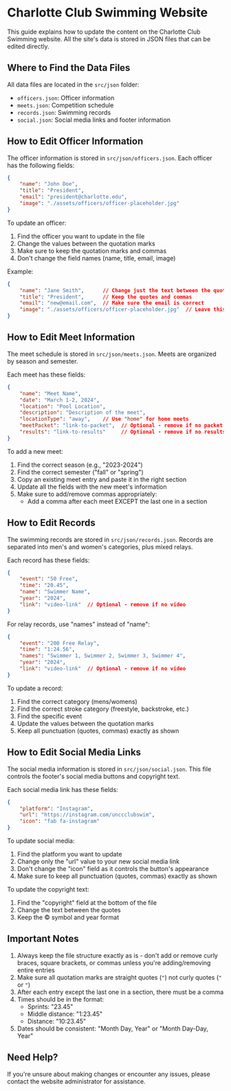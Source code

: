 # Charlotte Club Swimming Website

This guide explains how to update the content on the Charlotte Club Swimming website. All the site's data is stored in JSON files that can be edited directly.

## Where to Find the Data Files

All data files are located in the `src/json` folder:
- `officers.json`: Officer information
- `meets.json`: Competition schedule
- `records.json`: Swimming records
- `social.json`: Social media links and footer information

## How to Edit Officer Information

The officer information is stored in `src/json/officers.json`. Each officer has the following fields:
```json
{
    "name": "John Doe",
    "title": "President",
    "email": "president@charlotte.edu",
    "image": "./assets/officers/officer-placeholder.jpg"
}
```

To update an officer:
1. Find the officer you want to update in the file
2. Change the values between the quotation marks
3. Make sure to keep the quotation marks and commas
4. Don't change the field names (name, title, email, image)

Example:
```json
{
    "name": "Jane Smith",      // Change just the text between the quotes
    "title": "President",      // Keep the quotes and commas
    "email": "new@email.com",  // Make sure the email is correct
    "image": "./assets/officers/officer-placeholder.jpg"  // Leave this as is for now
}
```

## How to Edit Meet Information

The meet schedule is stored in `src/json/meets.json`. Meets are organized by season and semester.

Each meet has these fields:
```json
{
    "name": "Meet Name",
    "date": "March 1-2, 2024",
    "location": "Pool Location",
    "description": "Description of the meet",
    "locationType": "away",    // Use "home" for home meets
    "meetPacket": "link-to-packet",  // Optional - remove if no packet
    "results": "link-to-results"     // Optional - remove if no results
}
```

To add a new meet:
1. Find the correct season (e.g., "2023-2024")
2. Find the correct semester ("fall" or "spring")
3. Copy an existing meet entry and paste it in the right section
4. Update all the fields with the new meet's information
5. Make sure to add/remove commas appropriately:
   - Add a comma after each meet EXCEPT the last one in a section

## How to Edit Records

The swimming records are stored in `src/json/records.json`. Records are separated into men's and women's categories, plus mixed relays.

Each record has these fields:
```json
{
    "event": "50 Free",
    "time": "20.45",
    "name": "Swimmer Name",
    "year": "2024",
    "link": "video-link"  // Optional - remove if no video
}
```

For relay records, use "names" instead of "name":
```json
{
    "event": "200 Free Relay",
    "time": "1:24.56",
    "names": "Swimmer 1, Swimmer 2, Swimmer 3, Swimmer 4",
    "year": "2024",
    "link": "video-link"  // Optional - remove if no video
}
```

To update a record:
1. Find the correct category (mens/womens)
2. Find the correct stroke category (freestyle, backstroke, etc.)
3. Find the specific event
4. Update the values between the quotation marks
5. Keep all punctuation (quotes, commas) exactly as shown

## How to Edit Social Media Links

The social media information is stored in `src/json/social.json`. This file controls the footer's social media buttons and copyright text.

Each social media link has these fields:
```json
{
    "platform": "Instagram",
    "url": "https://instagram.com/unccclubswim",
    "icon": "fab fa-instagram"
}
```

To update social media:
1. Find the platform you want to update
2. Change only the "url" value to your new social media link
3. Don't change the "icon" field as it controls the button's appearance
4. Make sure to keep all punctuation (quotes, commas) exactly as shown

To update the copyright text:
1. Find the "copyright" field at the bottom of the file
2. Change the text between the quotes
3. Keep the © symbol and year format

## Important Notes

1. Always keep the file structure exactly as is - don't add or remove curly braces, square brackets, or commas unless you're adding/removing entire entries
2. Make sure all quotation marks are straight quotes (`"`) not curly quotes (`"` or `"`)
3. After each entry except the last one in a section, there must be a comma
4. Times should be in the format:
   - Sprints: "23.45"
   - Middle distance: "1:23.45"
   - Distance: "10:23.45"
5. Dates should be consistent: "Month Day, Year" or "Month Day-Day, Year"

## Need Help?

If you're unsure about making changes or encounter any issues, please contact the website administrator for assistance.
